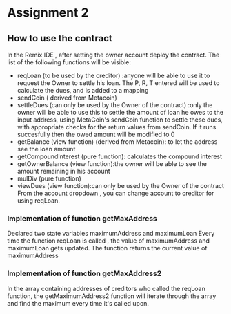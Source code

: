 # Assignment 2
## How to use the contract 
In the Remix IDE , after setting the owner account deploy the contract. The list of the following functions will be visible:  
  
- reqLoan (to be used by the creditor) :anyone will be able to use it to request the Owner to settle his loan. The P, R, T entered will be used to calculate the dues, and is added to a mapping
- sendCoin ( derived from Metacoin)
- settleDues (can only be used by the Owner of the contract) :only the owner will be able to use this to settle the amount of loan he owes to the input address, using MetaCoin's sendCoin function to settle these dues, with appropriate checks for the return values from sendCoin. If it runs succesfully then the owed amount will be modified to 0
- getBalance (view function) (derived from Metacoin): to let the address see the loan amount
- getCompoundInterest (pure function): calculates the compound interest
- getOwnerBalance (view function):the owner will be able to see the amount remaining in his account
- mulDiv (pure function)
- viewDues (view function):can only be used by the Owner of the contract
From the account dropdown , you can change account to creditor for using reqLoan.  
### Implementation of function getMaxAddress
Declared two state variables maximumAddress and maximumLoan
Every time the function reqLoan is called , the value of maximumAddress and maximumLoan gets updated.
The function returns the current value of maximumAddress
### Implementation of function getMaxAddress2
In the array containing addresses of creditors who called the reqLoan function, the getMaximumAddress2 function will iterate through the array and find the maximum every time it's called upon.
